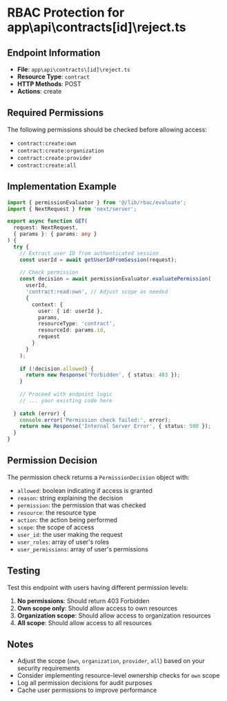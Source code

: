 # RBAC Protection for app\api\contracts\[id]\reject.ts

## Endpoint Information
- **File**: `app\api\contracts\[id]\reject.ts`
- **Resource Type**: `contract`
- **HTTP Methods**: POST
- **Actions**: create

## Required Permissions

The following permissions should be checked before allowing access:

- `contract:create:own`
- `contract:create:organization`
- `contract:create:provider`
- `contract:create:all`

## Implementation Example

```typescript
import { permissionEvaluator } from '@/lib/rbac/evaluate';
import { NextRequest } from 'next/server';

export async function GET(
  request: NextRequest,
  { params }: { params: any }
) {
  try {
    // Extract user ID from authenticated session
    const userId = await getUserIdFromSession(request);
    
    // Check permission
    const decision = await permissionEvaluator.evaluatePermission(
      userId,
      'contract:read:own', // Adjust scope as needed
      {
        context: {
          user: { id: userId },
          params,
          resourceType: 'contract',
          resourceId: params.id,
          request
        }
      }
    );
    
    if (!decision.allowed) {
      return new Response('Forbidden', { status: 403 });
    }
    
    // Proceed with endpoint logic
    // ... your existing code here
    
  } catch (error) {
    console.error('Permission check failed:', error);
    return new Response('Internal Server Error', { status: 500 });
  }
}
```

## Permission Decision

The permission check returns a `PermissionDecision` object with:

- `allowed`: boolean indicating if access is granted
- `reason`: string explaining the decision
- `permission`: the permission that was checked
- `resource`: the resource type
- `action`: the action being performed
- `scope`: the scope of access
- `user_id`: the user making the request
- `user_roles`: array of user's roles
- `user_permissions`: array of user's permissions

## Testing

Test this endpoint with users having different permission levels:

1. **No permissions**: Should return 403 Forbidden
2. **Own scope only**: Should allow access to own resources
3. **Organization scope**: Should allow access to organization resources
4. **All scope**: Should allow access to all resources

## Notes

- Adjust the scope (`own`, `organization`, `provider`, `all`) based on your security requirements
- Consider implementing resource-level ownership checks for `own` scope
- Log all permission decisions for audit purposes
- Cache user permissions to improve performance
